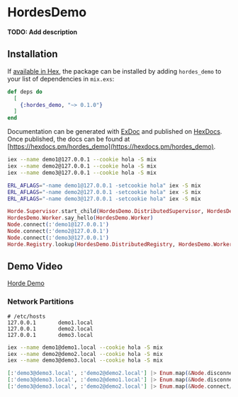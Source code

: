 # HordesDemo

**TODO: Add description**

## Installation

If [available in Hex](https://hex.pm/docs/publish), the package can be installed
by adding `hordes_demo` to your list of dependencies in `mix.exs`:

```elixir
def deps do
  [
    {:hordes_demo, "~> 0.1.0"}
  ]
end
```

Documentation can be generated with [ExDoc](https://github.com/elixir-lang/ex_doc)
and published on [HexDocs](https://hexdocs.pm). Once published, the docs can
be found at [https://hexdocs.pm/hordes_demo](https://hexdocs.pm/hordes_demo).

```sh
iex --name demo1@127.0.0.1 --cookie hola -S mix
iex --name demo2@127.0.0.1 --cookie hola -S mix
iex --name demo3@127.0.0.1 --cookie hola -S mix
```

```sh
ERL_AFLAGS="-name demo1@127.0.0.1 -setcookie hola" iex -S mix
ERL_AFLAGS="-name demo2@127.0.0.1 -setcookie hola" iex -S mix
ERL_AFLAGS="-name demo3@127.0.0.1 -setcookie hola" iex -S mix
```

```ex
Horde.Supervisor.start_child(HordesDemo.DistributedSupervisor, HordesDemo.Worker)
HordesDemo.Worker.say_hello(HordesDemo.Worker)
Node.connect(:'demo1@127.0.0.1')
Node.connect(:'demo2@127.0.0.1')
Node.connect(:'demo3@127.0.0.1')
Horde.Registry.lookup(HordesDemo.DistributedRegistry, HordesDemo.Worker)
```

## Demo Video

[Horde Demo](https://www.youtube.com/watch?v=NPV_bAObK6U)

### Network Partitions

```
# /etc/hosts
127.0.0.1       demo1.local
127.0.0.1       demo2.local
127.0.0.1       demo3.local
```

```sh
iex --name demo1@demo1.local --cookie hola -S mix
iex --name demo2@demo2.local --cookie hola -S mix
iex --name demo3@demo3.local --cookie hola -S mix
```

```ex
[:'demo3@demo3.local', :'demo2@demo2.local'] |> Enum.map(&Node.disconnect/1)
[:'demo3@demo3.local', :'demo2@demo1.local'] |> Enum.map(&Node.disconnect/1)
[:'demo3@demo3.local', :'demo2@demo2.local'] |> Enum.map(&Node.connect/1)
```
